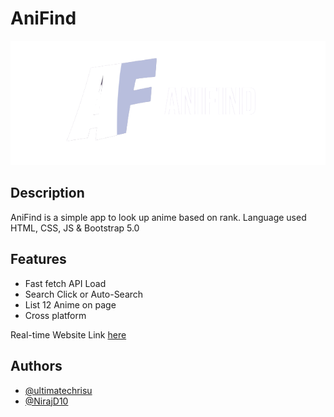 # AniFind

<p align="center">
  <img src="imgs/AniFind_Logo-r.png">
</p>

## Description

AniFind is a simple app to look up anime based on rank.
Language used HTML, CSS, JS & Bootstrap 5.0

## Features

- Fast fetch API Load
- Search Click or Auto-Search
- List 12 Anime on page
- Cross platform

Real-time Website Link [here](https://ultimatechrisu.github.io/AniFind/)


## Authors

- [@ultimatechrisu](https://www.github.com/ultimatechrisu)
- [@NirajD10](https://www.github.com/NirajD10)
